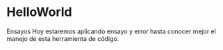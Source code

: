 # HelloWorld
Ensayos
Hoy estaremos aplicando ensayo y error hasta conocer mejor el manejo de esta herramienta de código.
